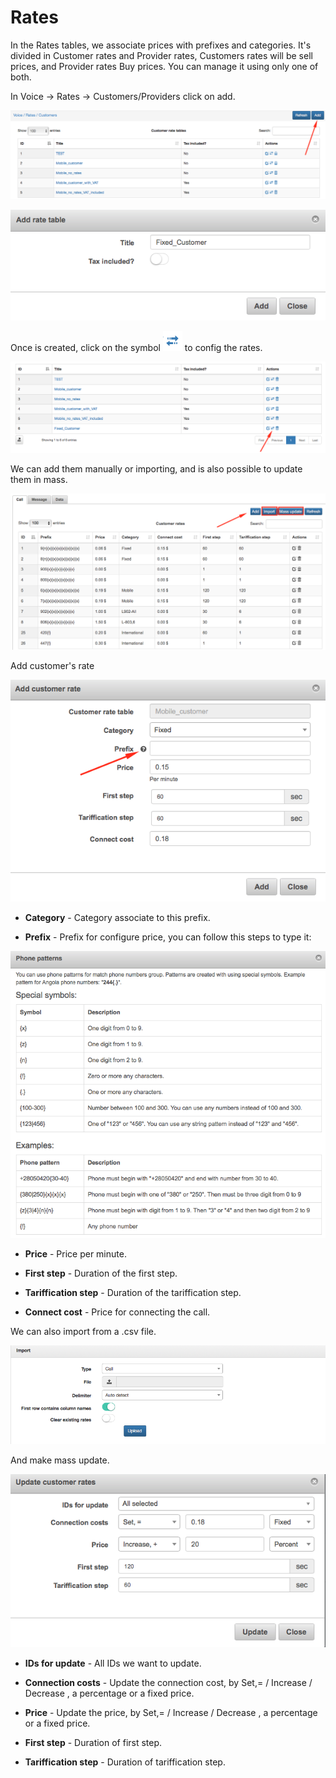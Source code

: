 Rates
=====

In the Rates tables, we associate prices with prefixes and categories. It's divided in Customer rates and Provider rates, Customers rates will be sell prices, and Provider rates Buy prices. You can manage it using only one of both.

In Voice → Rates → Customers/Providers click on add.

![Add rates](./add_rates.png)

![Add rate table](./add_rate_table.png)

Once is created, click on the symbol ![ViewIcon1](./icon1.png) to config the rates.

![Rates config](./rates_config.png)

We can add them manually or importing, and is also possible to update them in mass.

![Rates add, import, update](./rates_add_import_update.png)

Add customer's rate

![Customer's rate](./customers_rate.png)

* **Category** - Category associate to this prefix.


* **Prefix** - Prefix for configure price, you can follow this steps to type it:

![Phone patterns](./patterns.png)

* **Price** - Price per minute.


* **First step** - Duration of the first step.


* **Tariffication step** - Duration of the tariffication step.


* **Connect cost** - Price for connecting the call.


We can also import from a .csv file.

![Import csv](./import_csv.png)

And make mass update.

![Update rates](./update_rates.png)

* **IDs for update** - All IDs we want to update.


* **Connection costs** - Update the connection cost, by Set,= / Increase / Decrease , a percentage or a fixed price.


* **Price** - Update the price, by Set,= / Increase / Decrease , a percentage or a fixed price.


* **First step** - Duration of first step.


* **Tariffication step** - Duration of tariffication step.